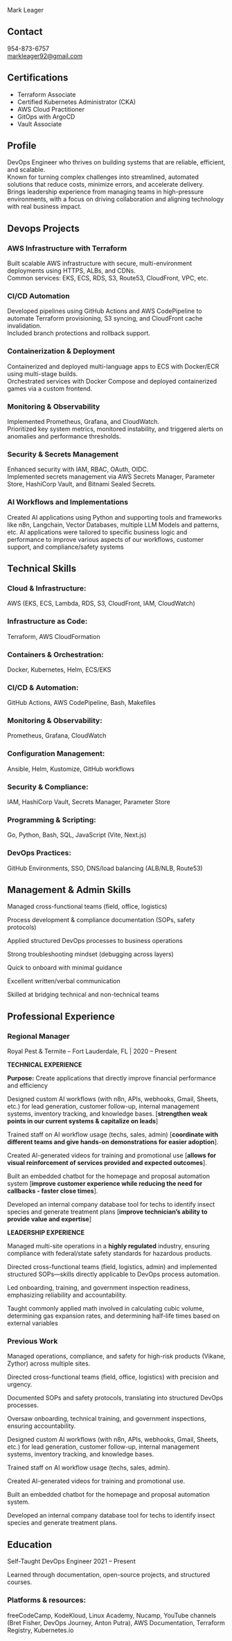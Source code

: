 Mark Leager

## Contact
954-873-6757  
markleager92@gmail.com  


## Certifications

- Terraform Associate
- Certified Kubernetes Administrator (CKA)
- AWS Cloud Practitioner
- GitOps with ArgoCD
- Vault Associate


## Profile

DevOps Engineer who thrives on building systems that are reliable, efficient, and scalable.  
Known for turning complex challenges into streamlined, automated solutions that reduce costs, minimize errors, and accelerate delivery.  
Brings leadership experience from managing teams in high-pressure environments, with a focus on driving collaboration and aligning technology with real business impact.  


## Devops Projects

### AWS Infrastructure with Terraform
Built scalable AWS infrastructure with secure, multi-environment deployments using HTTPS, ALBs, and CDNs.  
Common services: EKS, ECS, RDS, S3, Route53, CloudFront, VPC, etc.

### CI/CD Automation
Developed pipelines using GitHub Actions and AWS CodePipeline to automate Terraform provisioning, S3 syncing, and CloudFront cache invalidation.  
Included branch protections and rollback support.

### Containerization & Deployment
Containerized and deployed multi-language apps to ECS with Docker/ECR using multi-stage builds.  
Orchestrated services with Docker Compose and deployed containerized games via a custom frontend.

### Monitoring & Observability
Implemented Prometheus, Grafana, and CloudWatch.  
Prioritized key system metrics, monitored instability, and triggered alerts on anomalies and performance thresholds.

### Security & Secrets Management
Enhanced security with IAM, RBAC, OAuth, OIDC.  
Implemented secrets management via AWS Secrets Manager, Parameter Store, HashiCorp Vault, and Bitnami Sealed Secrets.

### AI Workflows and Implementations
Created AI applications using Python and supporting tools and frameworks like n8n, Langchain, Vector Databases, multiple LLM Models and patterns, etc.
AI applications were tailored to specific business logic and performance to improve various aspects of our workflows, customer support, and compliance/safety systems


## Technical Skills

### Cloud & Infrastructure:  
AWS (EKS, ECS, Lambda, RDS, S3, CloudFront, IAM, CloudWatch)

### Infrastructure as Code:  
Terraform, AWS CloudFormation

### Containers & Orchestration:  
Docker, Kubernetes, Helm, ECS/EKS

### CI/CD & Automation:  
GitHub Actions, AWS CodePipeline, Bash, Makefiles

### Monitoring & Observability:  
Prometheus, Grafana, CloudWatch

### Configuration Management:  
Ansible, Helm, Kustomize, GitHub workflows

### Security & Compliance:  
IAM, HashiCorp Vault, Secrets Manager, Parameter Store

### Programming & Scripting:  
Go, Python, Bash, SQL, JavaScript (Vite, Next.js)

### DevOps Practices:  
GitHub Environments, SSO, DNS/load balancing (ALB/NLB, Route53)


## Management & Admin Skills

Managed cross-functional teams (field, office, logistics)

Process development & compliance documentation (SOPs, safety protocols)

Applied structured DevOps processes to business operations

Strong troubleshooting mindset (debugging across layers)

Quick to onboard with minimal guidance

Excellent written/verbal communication

Skilled at bridging technical and non-technical teams


## Professional Experience

### Regional Manager  
Royal Pest & Termite – Fort Lauderdale, FL | 2020 – Present

**TECHNICAL EXPERIENCE**

**Purpose:** Create applications that directly improve financial performance and efficiency

Designed custom AI workflows (with n8n, APIs, webhooks, Gmail, Sheets, etc.) for lead generation, customer follow-up, internal management systems, inventory tracking, and knowledge bases. [**strengthen weak points in our current systems & capitalize on leads**]  

Trained staff on AI workflow usage (techs, sales, admin) [**coordinate with different teams and give hands-on demonstrations for easier adoption**].  

Created AI-generated videos for training and promotional use [**allows for visual reinforcement of services provided and expected outcomes**].  

Built an embedded chatbot for the homepage and proposal automation system [**improve customer experience while reducing the need for callbacks - faster close times**].  

Developed an internal company database tool for techs to identify insect species and generate treatment plans [**improve technician’s ability to provide value and expertise**]

**LEADERSHIP EXPERIENCE**

Managed multi-site operations in a **highly regulated** industry, ensuring compliance with federal/state safety standards for hazardous products.  

Directed cross-functional teams (field, logistics, admin) and implemented structured SOPs—skills directly applicable to DevOps process automation.  

Led onboarding, training, and government inspection readiness, emphasizing reliability and accountability.  

Taught commonly applied math involved in calculating cubic volume, determining gas expansion rates, and determining half-life times based on external variables


### Previous Work 

Managed operations, compliance, and safety for high-risk products (Vikane, Zythor) across multiple sites.

Directed cross-functional teams (field, office, logistics) with precision and urgency.

Documented SOPs and safety protocols, translating into structured DevOps processes.

Oversaw onboarding, technical training, and government inspections, ensuring accountability.

Designed custom AI workflows (with n8n, APIs, webhooks, Gmail, Sheets, etc.) for lead generation, 
customer follow-up, internal management systems, inventory tracking, and knowledge bases.

Trained staff on AI workflow usage (techs, sales, admin).

Created AI-generated videos for training and promotional use.

Built an embedded chatbot for the homepage and proposal automation system.

Developed an internal company database tool for techs to identify insect species and generate treatment plans.


## Education 

Self-Taught DevOps Engineer
2021 – Present

Learned through documentation, open-source projects, and structured courses.

### Platforms & resources: 
freeCodeCamp, KodeKloud, Linux Academy, Nucamp, YouTube channels (Bret Fisher, DevOps Journey, Anton Putra), AWS Documentation, Terraform Registry, Kubernetes.io

